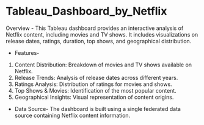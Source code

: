 # Tableau_Dashboard_by_Netflix
Overview -  This Tableau dashboard provides an interactive analysis of Netflix content, including movies and TV shows. It includes visualizations on release dates, ratings, duration, top shows, and geographical distribution.

 * Features-
1. Content Distribution: Breakdown of movies and TV shows available on Netflix.
2. Release Trends: Analysis of release dates across different years.
3. Ratings Analysis: Distribution of ratings for movies and shows.
4. Top Shows & Movies: Identification of the most popular content.
5. Geographical Insights: Visual representation of content origins.

 * Data Source-
The dashboard is built using a single federated data source containing Netflix content information.
